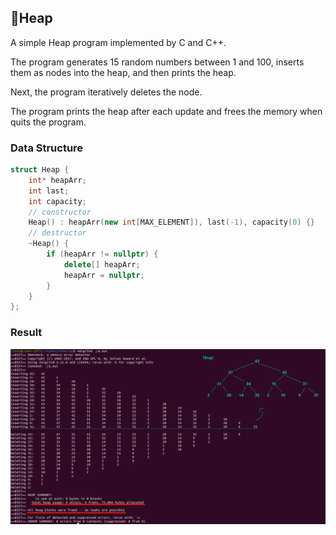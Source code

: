 ## 📕Heap

A simple Heap program implemented by C and C++.

The program generates 15 random numbers between 1 and 100, inserts them as nodes into the heap, and then prints the heap.

Next, the program iteratively deletes the node.

The program prints the heap after each update and frees the memory when quits the program.

### Data Structure

```c++
struct Heap {
    int* heapArr;
    int last;
    int capacity;
    // constructor
    Heap() : heapArr(new int[MAX_ELEMENT]), last(-1), capacity(0) {}
    // destructor
    ~Heap() {
        if (heapArr != nullptr) {
            delete[] heapArr;
            heapArr = nullptr;
        }
    }
};
```



### Result

![result](./result.png)